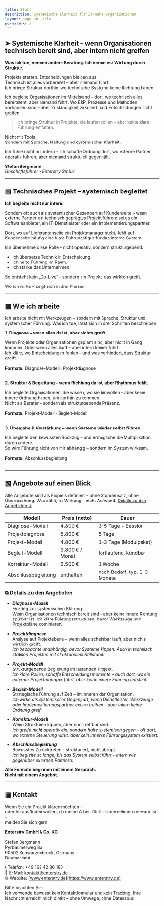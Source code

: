 ```yaml
---
title: Start
description: Systemische Klarheit für IT-nahe Organisationen
layout: page_no_title
permalink: /
---
```


## ➤ Systemische Klarheit – wenn Organisationen technisch bereit sind, aber intern nicht greifen

**Was ich tue, nennen andere Beratung. Ich nenne es: Wirkung durch Struktur.**

Projekte starten. Entscheidungen bleiben aus.
<br>Technisch ist alles vorbereitet – aber niemand führt.
<br>
Ich bringe Struktur dorthin, wo technische Systeme keine Richtung haben.

Ich begleite Organisationen im Mittelstand –
dort, wo technisch alles bereitsteht, aber niemand führt.
Wo ERP, Prozesse und Methoden vorhanden sind –
aber Zuständigkeit zirkuliert, und Entscheidungen nicht greifen.

> Ich bringe Struktur in Projekte, die laufen sollen –
aber keine klare Führung entfalten.

Nicht mit Tools. 
<br>
Sondern mit Sprache, Haltung und systemischer Klarheit.

Ich führe nicht nur intern –
ich schaffe Ordnung dort, wo externe Partner operativ führen,
aber niemand strukturell gegenhält.

**Stefan Bergmann** <br>
_Geschäftsführer - Enterstry GmbH_

---
## ▤ Technisches Projekt – systemisch begleitet

**Ich begleite nicht nur intern.**

Sondern oft auch als systemischer Gegenpart auf Kundenseite – wenn externe Partner ein technisch geprägtes Projekt führen: sei es ein Softwareanbieter, ein IT-Dienstleister oder ein Implementierungspartner.

Dort, wo auf Lieferantenseite ein Projektmanager steht, fehlt auf Kundenseite häufig eine klare Führungsfigur für das interne System.

Ich übernehme diese Rolle – nicht operativ, sondern strukturgebend:

- Ich übersetze Technik in Entscheidung.
- Ich halte Führung im Raum.
- Ich stärke das Unternehmen.

So entsteht kein „Go-Live“ – sondern ein Projekt, das wirklich greift.

Wo ich wirke – zeigt sich in drei Phasen.

---
<h2 id="wie-ich-arbeite">▦ Wie ich arbeite</h2>

Ich arbeite nicht mit Werkzeugen – sondern mit Sprache, Struktur und systemischer Führung. Was ich tue, lässt sich in drei Schritten beschreiben:

**1. Diagnose – wenn alles da ist, aber nichts greift.**

Wenn Projekte oder Organisationen geplant sind, aber nicht in Gang kommen. Oder wenn alles läuft – aber intern keiner führt. <br>Ich kläre, wo Entscheidungen fehlen – und was verhindert, dass Struktur greift. 
<br>
<br>**Formate:** Diagnose-Modell · Projektdiagnose
<br><br>


**2. Struktur & Begleitung – wenn Richtung da ist, aber Rhythmus fehlt.**

Ich begleite Organisationen, die wissen, wo sie hinwollen – aber keine innere Ordnung haben, um dorthin zu kommen. 
<br>Nicht als Berater – sondern als strukturgebende Präsenz.  
<br>
<br>**Formate:** Projekt-Modell · Begleit-Modell
<br><br>


**3. Übergabe & Verstärkung – wenn Systeme wieder selbst führen.**

Ich begleite den bewussten Rückzug – und ermögliche die Multiplikation durch andere. 
<br>So wird Führung nicht von mir abhängig – sondern im System wirksam.  
<br>
<br>**Formate:** Abschlussbegleitung
<br><br>

---
<h2 id="angebote-auf-einen-blick">▧ Angebote auf einen Blick</h2>

Alle Angebote sind als Fixpreis definiert – ohne Stundensatz, ohne Überraschung. Was zählt, ist Wirkung – nicht Aufwand. [Details zu den Angeboten ↓](#-details-zu-den-angeboten)

| Modell              | Preis (netto)       | Dauer                        |
|---------------------|---------------------|------------------------------|
| Diagnose-Modell     | 4.800 €             | 3–5 Tage + Session           |
| Projektdiagnose     | 5.800 €             | 5 Tage                       |
| Projekt-Modell      | 4.800 €             | 1–3 Tage (Modulpaket)        |
| Begleit-Modell      | 9.800 € / Monat     | fortlaufend, kündbar         |
| Korrektur-Modell    | 6.500 €             | 1 Woche                      |
| Abschlussbegleitung | enthalten           | nach Bedarf, typ. 1–3 Monate |

### ⧉ Details zu den Angeboten

- ***Diagnose-Modell***  
Einstieg zur systemischen Klärung:<br>
Wenn Organisationen technisch bereit sind – aber keine innere Richtung spürbar ist.
Ich kläre Führungsstrukturen, bevor Werkzeuge und Projektpläne dominieren.

- ***Projektdiagnose***  
Analyse auf Projektebene – wenn alles scheinbar läuft, aber nichts wirklich greift.<br>
*Ich beobachte unabhängig, bevor Systeme kippen. Auch in technisch stabilen Projekten mit strukturellem Stillstand.*

- ***Projekt-Modell***  
Strukturgebende Begleitung im laufenden Projekt.<br>
*Ich kläre Rollen, schaffe Entscheidungsmomente – auch dort, wo ein externer Projektmanager führt, aber keine innere Führung entsteht.*

- ***Begleit-Modell***  
Strategische Führung auf Zeit – im Inneren der Organisation.<br>
*Ich wirke als systemischer Gegenpart, wenn Dienstleister, Werkzeuge oder Implementierungspartner extern treiben – aber intern keine Ordnung greift.*

- ***Korrektur-Modell***  
Wenn Strukturen kippen, aber noch rettbar sind. <br>
*Ich greife nicht operativ ein, sondern halte systemisch gegen – oft dort, wo externe Steuerung wirkt, aber kein inneres Führungssystem existiert.*

- ***Abschlussbegleitung***  
Bewusstes Zurücktreten – strukturiert, nicht abrupt.<br>
*Ich begleite so lange, bis das System selbst führt – intern wie gegenüber externen Partnern.*


**Alle Formate beginnen mit einem Gespräch. <br> Nicht mit einem Angebot.**

---
<h2 id="kontakt">▣ Kontakt</h2>

Wenn Sie ein Projekt klären möchten – <br>
oder herausfinden wollen, ob meine Arbeit für Ihr Unternehmen relevant ist – 
<br>melden Sie sich gern.

**Enterstry GmbH & Co. KG** <br><br>
Stefan Bergmann <br>
Pyrbaumerweg 8a <br>
90502 Schwarzenbruck, Germany <br>
Deutschland <br>

📞 Telefon: +49 162 42 86 180 <br> 
📧 E-Mail: [kontakt@enterstry.de](mailto:kontakt@enterstry.de) <br>
🌐 Website: [www.enterstry.de](https://www.enterstry.de) <br>

Bitte beachten Sie:<br>
Ich verwende bewusst kein Kontaktformular und kein Tracking. Ihre Nachricht erreicht mich direkt – ohne Umwege, ohne Datenspur.